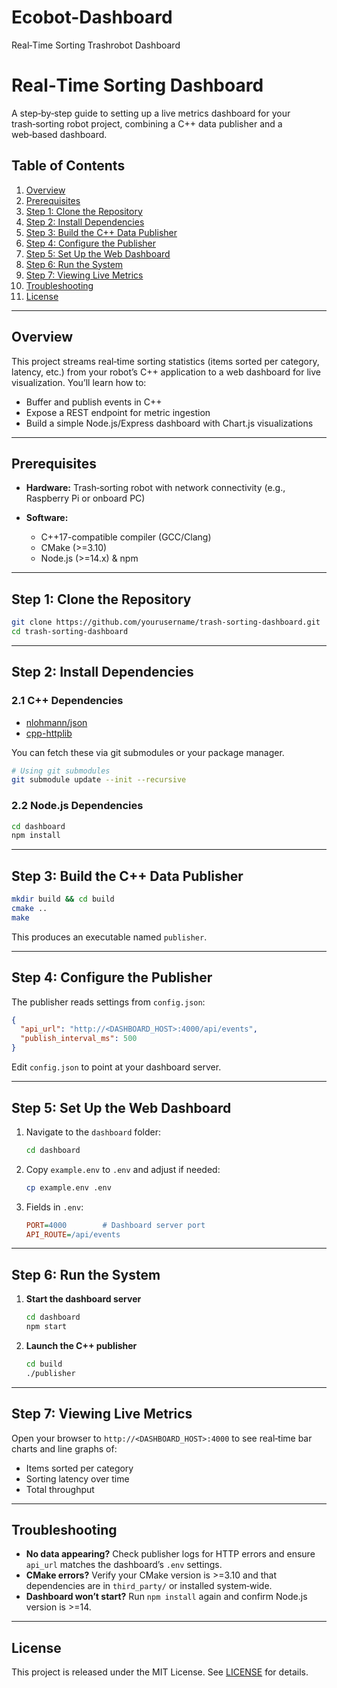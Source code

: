 # Ecobot-Dashboard
Real‑Time Sorting Trashrobot Dashboard
# Real‑Time Sorting Dashboard

A step‑by‑step guide to setting up a live metrics dashboard for your trash‑sorting robot project, combining a C++ data publisher and a web‑based dashboard.

## Table of Contents

1. [Overview](#overview)
2. [Prerequisites](#prerequisites)
3. [Step 1: Clone the Repository](#step-1-clone-the-repository)
4. [Step 2: Install Dependencies](#step-2-install-dependencies)
5. [Step 3: Build the C++ Data Publisher](#step-3-build-the-c-data-publisher)
6. [Step 4: Configure the Publisher](#step-4-configure-the-publisher)
7. [Step 5: Set Up the Web Dashboard](#step-5-set-up-the-web-dashboard)
8. [Step 6: Run the System](#step-6-run-the-system)
9. [Step 7: Viewing Live Metrics](#step-7-viewing-live-metrics)
10. [Troubleshooting](#troubleshooting)
11. [License](#license)

---

## Overview

This project streams real‑time sorting statistics (items sorted per category, latency, etc.) from your robot’s C++ application to a web dashboard for live visualization. You’ll learn how to:

* Buffer and publish events in C++
* Expose a REST endpoint for metric ingestion
* Build a simple Node.js/Express dashboard with Chart.js visualizations

---

## Prerequisites

* **Hardware:** Trash‑sorting robot with network connectivity (e.g., Raspberry Pi or onboard PC)
* **Software:**

  * C++17-compatible compiler (GCC/Clang)
  * CMake (>=3.10)
  * Node.js (>=14.x) & npm

---

## Step 1: Clone the Repository

```bash
git clone https://github.com/yourusername/trash-sorting-dashboard.git
cd trash-sorting-dashboard
```

---

## Step 2: Install Dependencies

### 2.1 C++ Dependencies

* [nlohmann/json](https://github.com/nlohmann/json)
* [cpp-httplib](https://github.com/yhirose/cpp-httplib)

You can fetch these via git submodules or your package manager.

```bash
# Using git submodules
git submodule update --init --recursive
```

### 2.2 Node.js Dependencies

```bash
cd dashboard
npm install
```

---

## Step 3: Build the C++ Data Publisher

```bash
mkdir build && cd build
cmake ..
make
```

This produces an executable named `publisher`.

---

## Step 4: Configure the Publisher

The publisher reads settings from `config.json`:

```json
{
  "api_url": "http://<DASHBOARD_HOST>:4000/api/events",
  "publish_interval_ms": 500
}
```

Edit `config.json` to point at your dashboard server.

---

## Step 5: Set Up the Web Dashboard

1. Navigate to the `dashboard` folder:

   ```bash
   cd dashboard
   ```
2. Copy `example.env` to `.env` and adjust if needed:

   ```bash
   cp example.env .env
   ```
3. Fields in `.env`:

   ```ini
   PORT=4000        # Dashboard server port
   API_ROUTE=/api/events
   ```

---

## Step 6: Run the System

1. **Start the dashboard server**

   ```bash
   cd dashboard
   npm start
   ```
2. **Launch the C++ publisher**

   ```bash
   cd build
   ./publisher
   ```

---

## Step 7: Viewing Live Metrics

Open your browser to `http://<DASHBOARD_HOST>:4000` to see real‑time bar charts and line graphs of:

* Items sorted per category
* Sorting latency over time
* Total throughput

---

## Troubleshooting

* **No data appearing?** Check publisher logs for HTTP errors and ensure `api_url` matches the dashboard’s `.env` settings.
* **CMake errors?** Verify your CMake version is >=3.10 and that dependencies are in `third_party/` or installed system‑wide.
* **Dashboard won’t start?** Run `npm install` again and confirm Node.js version is >=14.

---

## License

This project is released under the MIT License. See [LICENSE](LICENSE) for details.
